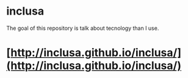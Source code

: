 # inclusa
The goal of this repository is talk about tecnology than I use.

[http://inclusa.github.io/inclusa/](http://inclusa.github.io/inclusa/)
======================================================================
